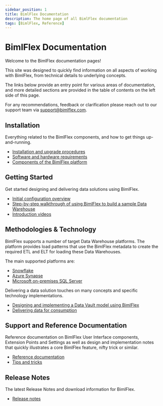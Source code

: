 ```yaml
---
sidebar_position: 1
title: BimlFlex Documentation
description: The home page of all BimlFlex documentation
tags: [BimlFlex, Reference]
---
```


# BimlFlex Documentation

Welcome to the BimlFlex documentation pages!

This site was designed to quickly find information on all aspects of working with BimlFlex, from technical details to underlying concepts.

The links below provide an entry point for various areas of documentation, and more detailed sections are provided in the table of contents on the left side of this page.

For any recommendations, feedback or clarification please reach out to our support team via [support@bimlflex.com](mailto:support@bimlflex.com).

## Installation

Everything related to the BimlFlex components, and how to get things up-and-running.

* [Installation and upgrade procedures](installation/installing-bimlflex)
* [Software and hardware requirements](installation/system-requirements)
* [Components of the BimlFlex platform](getting-started/bimlflex-components-overview)

## Getting Started

Get started designing and delivering data solutions using BimlFlex.

* [Initial configuration overview](getting-started/initial-configuration)
* [Step-by-step walkthrough of using BimlFlex to build a sample Data Warehouse](getting-started/first-project-walkthrough)
* [Introduction videos](getting-started/intro-videos)

## Methodologies & Technology

BimlFlex supports a number of target Data Warehouse platforms. The platform provides load patterns that use the BimlFlex metadata to create the required ETL and ELT for loading these Data Warehouses.

The main supported platforms are:

* [Snowflake](technology-snowflake)
* [Azure Synapse](technology-synapse/synapse-implementation)
* [Microsoft on-premises SQL Server](technology-ssis/ssis-on-prem-sql-server)

Delivering a data solution touches on many concepts and specific technology implementations.

* [Designing and implementing a Data Vault model using BimlFlex](delivering-data-vault)
* [Delivering data for consumption](delivering-data-marts)

## Support and Reference Documentation

Reference documentation on BimlFlex User Interface components, Extension Points and Settings as well as design and implementation notes that quickly illustrates a core BimlFlex feature, nifty trick or similar.

* [Reference documentation](reference-documentation)
* [Tips and tricks](support/tips-and-tricks)

## Release Notes

The latest Release Notes and download information for BimlFlex.

* [Release notes](release-notes)
